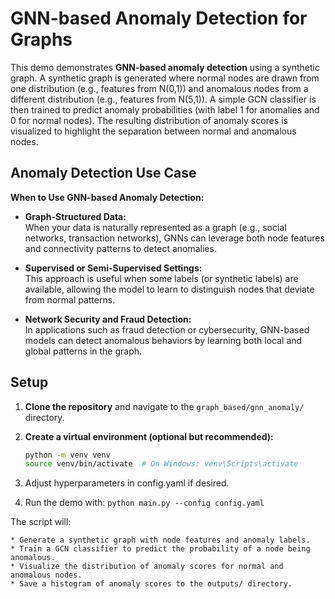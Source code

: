# GNN-based Anomaly Detection for Graphs

This demo demonstrates **GNN-based anomaly detection** using a synthetic graph. A synthetic graph is generated where normal nodes are drawn from one distribution (e.g., features from N(0,1)) and anomalous nodes from a different distribution (e.g., features from N(5,1)). A simple GCN classifier is then trained to predict anomaly probabilities (with label 1 for anomalies and 0 for normal nodes). The resulting distribution of anomaly scores is visualized to highlight the separation between normal and anomalous nodes.

## Anomaly Detection Use Case

**When to Use GNN-based Anomaly Detection:**

- **Graph-Structured Data:**  
  When your data is naturally represented as a graph (e.g., social networks, transaction networks), GNNs can leverage both node features and connectivity patterns to detect anomalies.

- **Supervised or Semi-Supervised Settings:**  
  This approach is useful when some labels (or synthetic labels) are available, allowing the model to learn to distinguish nodes that deviate from normal patterns.

- **Network Security and Fraud Detection:**  
  In applications such as fraud detection or cybersecurity, GNN-based models can detect anomalous behaviors by learning both local and global patterns in the graph.

## Setup

1. **Clone the repository** and navigate to the `graph_based/gnn_anomaly/` directory.

2. **Create a virtual environment (optional but recommended):**

   ```bash
   python -m venv venv
   source venv/bin/activate  # On Windows: venv\Scripts\activate

3. Adjust hyperparameters in config.yaml if desired.

4. Run the demo with: `python main.py --config config.yaml`

The script will:

    * Generate a synthetic graph with node features and anomaly labels.
    * Train a GCN classifier to predict the probability of a node being anomalous.
    * Visualize the distribution of anomaly scores for normal and anomalous nodes.
    * Save a histogram of anomaly scores to the outputs/ directory.